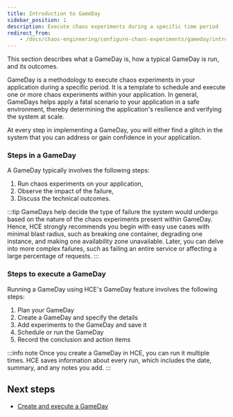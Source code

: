 ```yaml
---
title: Introduction to GameDay
sidebar_position: 1
description: Execute chaos experiments during a specific time period
redirect_from:
	- /docs/chaos-engineering/configure-chaos-experiments/gameday/introduction-to-gameday
---
```

This section describes what a GameDay is, how a typical GameDay is run, and its outcomes.

GameDay is a methodology to execute chaos experiments in your application during a specific period. It is a template to schedule and execute one or more chaos experiments within your application. In general, GameDays helps apply a fatal scenario to your application in a safe environment, thereby determining the application's resilience and verifying the system at scale.

At every step in implementing a GameDay, you will either find a glitch in the system that you can address or gain confidence in your application.

### Steps in a GameDay

A GameDay typically involves the following steps:

1. Run chaos experiments on your application,
2. Observe the impact of the failure,
3. Discuss the technical outcomes.

:::tip
GameDays help decide the type of failure the system would undergo based on the nature of the chaos experiments present within GameDay. Hence, HCE strongly recommends you begin with easy use cases with minimal blast radius, such as breaking one container, degrading one instance, and making one availability zone unavailable. Later, you can delve into more complex failures, such as failing an entire service or affecting a large percentage of requests.
:::

### Steps to execute a GameDay
Running a GameDay using HCE's GameDay feature involves the following steps:

1. Plan your GameDay
2. Create a GameDay and specify the details
3. Add experiments to the GameDay and save it
4. Schedule or run the GameDay
5. Record the conclusion and action items

:::info note
Once you create a GameDay in HCE, you can run it multiple times. HCE saves information about every run, which includes the date, summary, and any notes you add.
:::

## Next steps
* [Create and execute a GameDay](/docs/chaos-engineering/features/gameday/run-gameday.md)

